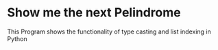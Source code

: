 # Show me the next Pelindrome
This Program shows the functionality of type casting and list indexing in Python 
